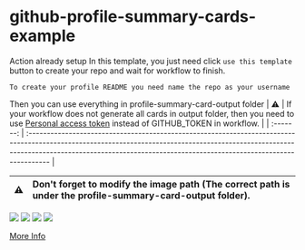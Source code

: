 # github-profile-summary-cards-example

Action already setup In this template, you just need click `use this template` button to create your repo and wait for workflow to finish.

```To create your profile README you need name the repo as your username```

Then you can use everything in profile-summary-card-output folder
| :warning: | If your workflow does not generate all cards in output folder, then you need to use [Personal access token](https://docs.github.com/en/actions/configuring-and-managing-workflows/creating-and-storing-encrypted-secrets) instead of GITHUB_TOKEN in workflow. |
| :-------: | :------------------------------------------------------------------------------------------------------------------------------------------------------------------------------------------------------------------------------------------------ |

| :warning: | Don't forget to modify the image path (The correct path is under the profile-summary-card-output folder). |
| :-------: | :-------------------------------------------------------------------------------------------------------- |

[![](./profile-summary-card-output/solarized_dark/0-profile-details.svg)](https://github.com/tiapnn/github-profile-summary-cards)
[![](./profile-summary-card-output/solarized_dark/1-repos-per-language.svg)](https://github.com/tiapnn/github-profile-summary-cards)
[![](./profile-summary-card-output/solarized_dark/2-most-commit-language.svg)](https://github.com/tiapnn/github-profile-summary-cards)
[![](./profile-summary-card-output/solarized_dark/3-stats.svg)](https://github.com/tiapnn/github-profile-summary-cards)

[More Info](https://github.com/vn7n24fzkq/github-profile-summary-cards)

